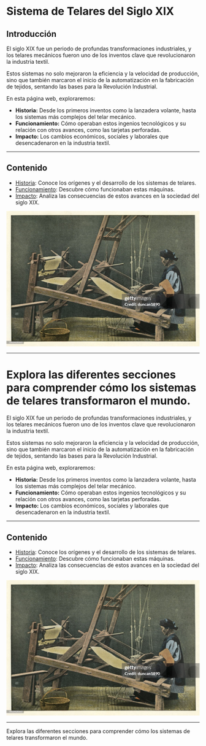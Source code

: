# Sistema de Telares del Siglo XIX

## Introducción

El siglo XIX fue un periodo de profundas transformaciones industriales, y los telares mecánicos fueron uno de los inventos clave que revolucionaron la industria textil. 

Estos sistemas no solo mejoraron la eficiencia y la velocidad de producción, sino que también marcaron el inicio de la automatización en la fabricación de tejidos, sentando las bases para la Revolución Industrial.

En esta página web, exploraremos:

- **Historia:** Desde los primeros inventos como la lanzadera volante, hasta los sistemas más complejos del telar mecánico.
- **Funcionamiento:** Cómo operaban estos ingenios tecnológicos y su relación con otros avances, como las tarjetas perforadas.
- **Impacto:** Los cambios económicos, sociales y laborales que desencadenaron en la industria textil.

---

## Contenido

- [Historia](historia.md): Conoce los orígenes y el desarrollo de los sistemas de telares.
- [Funcionamiento](funcionamiento.md): Descubre cómo funcionaban estas máquinas.
- [Impacto](impacto.md): Analiza las consecuencias de estos avances en la sociedad del siglo XIX.

![Telar mecánico](telar.jpg)

---

Explora las diferentes secciones para comprender cómo los sistemas de telares transformaron el mundo.
=======

El siglo XIX fue un periodo de profundas transformaciones industriales, y los telares mecánicos fueron uno de los inventos clave que revolucionaron la industria textil. 

Estos sistemas no solo mejoraron la eficiencia y la velocidad de producción, sino que también marcaron el inicio de la automatización en la fabricación de tejidos, sentando las bases para la Revolución Industrial.

En esta página web, exploraremos:

- **Historia:** Desde los primeros inventos como la lanzadera volante, hasta los sistemas más complejos del telar mecánico.
- **Funcionamiento:** Cómo operaban estos ingenios tecnológicos y su relación con otros avances, como las tarjetas perforadas.
- **Impacto:** Los cambios económicos, sociales y laborales que desencadenaron en la industria textil.

---

## Contenido

- [Historia](historia.md): Conoce los orígenes y el desarrollo de los sistemas de telares.
- [Funcionamiento](funcionamiento.md): Descubre cómo funcionaban estas máquinas.
- [Impacto](impacto.md): Analiza las consecuencias de estos avances en la sociedad del siglo XIX.

![Telar mecánico](telar.jpg)

---

Explora las diferentes secciones para comprender cómo los sistemas de telares transformaron el mundo.
